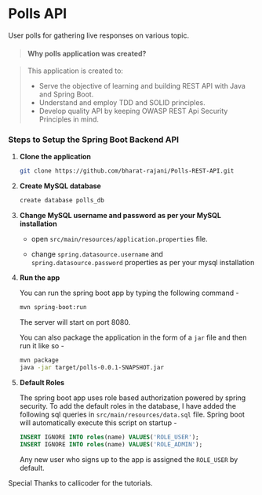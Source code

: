 # Polls API

User polls for gathering live responses on various topic.

> #### Why polls application was created?

>This application is created to:
> - Serve the objective of learning and building REST API with Java and Spring Boot.
> - Understand and employ TDD and SOLID principles.
> - Develop quality API by keeping OWASP REST Api Security Principles in mind.
 
### Steps to Setup the Spring Boot Backend API

 1. **Clone the application**
 
 	```bash
 	git clone https://github.com/bharat-rajani/Polls-REST-API.git
 	```
 
 2. **Create MySQL database**
 
 	```bash
 	create database polls_db
 	```
 
 3. **Change MySQL username and password as per your MySQL installation**
 
 	+ open `src/main/resources/application.properties` file.
 
 	+ change `spring.datasource.username` and `spring.datasource.password` properties as per your mysql installation
 
 4. **Run the app**
 
 	You can run the spring boot app by typing the following command -
 
 	```bash
 	mvn spring-boot:run
 	```
 
 	The server will start on port 8080.
 
 	You can also package the application in the form of a `jar` file and then run it like so -
 
 	```bash
 	mvn package
 	java -jar target/polls-0.0.1-SNAPSHOT.jar
 	```
 5. **Default Roles**
 	
 	The spring boot app uses role based authorization powered by spring security. To add the default roles in the database, I have added the following sql queries in `src/main/resources/data.sql` file. Spring boot will automatically execute this script on startup -
 
 	```sql
 	INSERT IGNORE INTO roles(name) VALUES('ROLE_USER');
 	INSERT IGNORE INTO roles(name) VALUES('ROLE_ADMIN');
 	```
 
 	Any new user who signs up to the app is assigned the `ROLE_USER` by default.


Special Thanks to callicoder for the tutorials.
